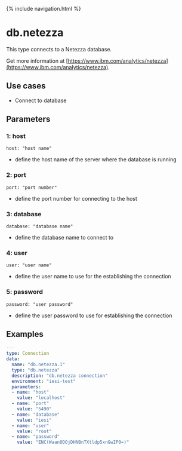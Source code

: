 {% include navigation.html %}

# db.netezza

This type connects to a Netezza database.

Get more information at [https://www.ibm.com/analytics/netezza](https://www.ibm.com/analytics/netezza).

## Use cases

* Connect to database

## Parameters

### 1: host

`host: "host name"`
* define the host name of the server where the database is running

### 2: port

`port: "port number"`
* define the port number for connecting to the host

### 3: database

`database: "database name"`
* define the database name to connect to

### 4: user

`user: "user name"`
* define the user name to use for the establishing the connection

### 5: password

`password: "user password"`
* define the user password to use for establishing the connection

## Examples

```yaml
---
type: Connection
data:
  name: "db.netezza.1"
  type: "db.netezza"
  description: "db.netezza connection"
  environment: "iesi-test"
  parameters:
  - name: "host"
    value: "localhost"
  - name: "port"
    value: "5490"
  - name: "database"
    value: "iesi"
  - name: "user"
    value: "root"
  - name: "password"
    value: "ENC(Waan0DOjDHNBnTXtldp5xnGwIP0=)"
```